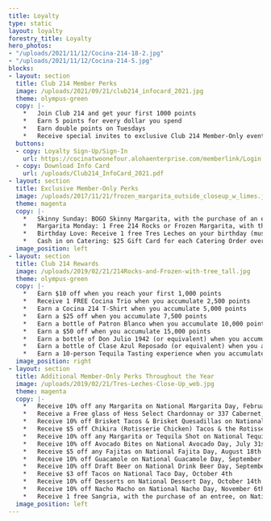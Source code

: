```yaml
---
title: Loyalty
type: static
layout: loyalty
forestry_title: Loyalty
hero_photos:
- "/uploads/2021/11/12/Cocina-214-18-2.jpg"
- "/uploads/2021/11/12/Cocina-214-5.jpg"
blocks:
- layout: section
  title: Club 214 Member Perks
  image: /uploads/2021/09/21/club214_infocard_2021.jpg
  theme: olympus-green
  copy: |-
    *   Join Club 214 and get your first 1000 points
    *   Earn 5 points for every dollar you spend
    *   Earn double points on Tuesdays
    *   Receive special invites to exclusive Club 214 Member-Only events
  buttons:
  - copy: Loyalty Sign-Up/Sign-In
    url: https://cocinatwoonefour.alohaenterprise.com/memberlink/Login.html?companyID=cto02
  - copy: Download Info Card
    url: /uploads/Club214_InfoCard_2021.pdf
- layout: section
  title: Exclusive Member-Only Perks
  image: /uploads/2017/11/21/frozen_margarita_outside_closeup_w_limes.jpg
  theme: magenta
  copy: |-
    *   Skinny Sunday: BOGO Skinny Margarita, with the purchase of an entrée (limit 1 per person, per visit)
    *   Margarita Monday: 1 Free 214 Rocks or Frozen Margarita, with the purchase of an entrée (limit 1 per person, per visit & offer not valid with other offers)
    *   Birthday Love: Receive 1 free Tres Leches on your birthday (must enter bday on sign up)
    *   Cash in on Catering: $25 Gift Card for each Catering Order over $500
  image_position: left
- layout: section
  title: Club 214 Rewards
  image: /uploads/2019/02/21/214Rocks-and-Frozen-with-tree_tall.jpg
  theme: olympus-green
  copy: |-
    *   Earn $10 off when you reach your first 1,000 points
    *   Receive 1 FREE Cocina Trio when you accumulate 2,500 points
    *   Earn a Cocina 214 T-Shirt when you accumulate 5,000 points
    *   Earn a $25 off when you accumulate 7,500 points
    *   Earn a bottle of Patron Blanco when you accumulate 10,000 points
    *   Earn a $50 off when you accumulate 15,000 points
    *   Earn a bottle of Don Julio 1942 (or equivalent) when you accumulate 20,000 points
    *   Earn a bottle of Clase Azul Reposado (or equivalent) when you accumulate 25,000 points
    *   Earn a 10-person Tequila Tasting experience when you accumulate 50,000 points
  image_position: right
- layout: section
  title: Additional Member-Only Perks Throughout the Year
  image: /uploads/2019/02/21/Tres-Leches-Close-Up_web.jpg
  theme: magenta
  copy: |-
    *   Receive 10% off any Margarita on National Margarita Day, February 22nd
    *   Receive a Free glass of Hess Select Chardonnay or 337 Cabernet, with purchase of an entree, on National Wine Day, May 25th
    *   Receive 10% off Brisket Tacos & Brisket Quesadillas on National Brisket Day, May 28th
    *   Receive $5 off Chikira (Rotisserie Chicken) Tacos & the Rotisserie Chicken Entree on National Rotisserie Chicken Day, June 2nd
    *   Receive 10% off any Margarita or Tequila Shot on National Tequila Day, July 24th
    *   Receive 10% off Avocado Bites on National Avocado Day, July 31st
    *   Receive $5 off any Fajitas on National Fajita Day, August 18th
    *   Receive 10% off Guacamole on National Guacamole Day, September 16th
    *   Receive 10% off Draft Beer on National Drink Beer Day, September 28th
    *   Receive $3 off Tacos on National Taco Day, October 4th
    *   Receive 10% off Desserts on National Dessert Day, October 14th
    *   Receive 10% off Nacho Macho on National Nacho Day, November 6th
    *   Receive 1 free Sangria, with the purchase of an entree, on National Sangria Day, December 20th
  image_position: left
---
```


